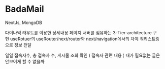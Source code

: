 # BadaMail

NextJs, MongoDB

다이나믹 라우트를 이용한 상세내용 페이지.서버를 점유하는 3-Tier-architecture 구현
useRotuer의 useRouter/next/router와 next/navigation에서의 차이 쿼리스트링으로 정보 전달

일일 접속자수, 총 접속자 수, 게시물 조회 확인 ( 접속자 관련 내용 )
내가 필요없는 글은 안보이게 할 수 없을까